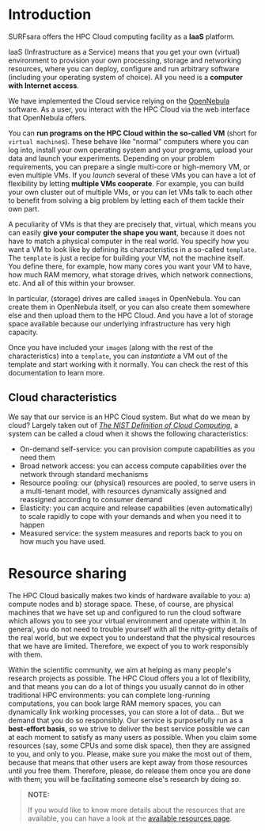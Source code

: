 # Introduction

SURFsara offers the HPC Cloud computing facility as a **IaaS** platform. 

IaaS (Infrastructure as a Service) means that you get your own (virtual) environment to provision your own processing, storage and networking resources, where you can deploy, configure and run arbitrary software (including your operating system of choice). All you need is a **computer with Internet access**.

We have implemented the Cloud service relying on the [OpenNebula](http://opennebula.org) software. As a user, you interact with the HPC Cloud via the web interface that OpenNebula offers. 

You can **run programs on the HPC Cloud within the so-called VM** (short for `virtual machine`s). These behave like "normal" computers where you can log into, install your own operating system and your programs, upload your data and launch your experiments. Depending on your problem requirements, you can prepare a single multi-core or high-memory VM, or even multiple VMs. If you _launch_ several of these VMs you can have a lot of flexibility by letting **multiple VMs cooperate**. For example, you can build your own cluster out of multiple VMs, or you can let VMs talk to each other to benefit from solving a big problem by letting each of them tackle their own part.

A peculiarity of VMs is that they are precisely that, virtual, which means you can easily **give your computer the shape you want**, because it does not have to match a physical computer in the real world. You specify how you want a VM to look like by defining its characteristics in a so-called `template`. The `template` is just a recipe for building your VM, not the machine itself. You define there, for example, how many cores you want your VM to have, how much RAM memory, what storage drives, which network connections, etc. And all of this within your browser.

In particular, (storage) drives are called `image`s in OpenNebula. You can create them in OpenNebula itself, or you can also create them somewhere else and then upload them to the HPC Cloud. And you have a lot of storage space available because our underlying infrastructure has very high capacity.

Once you have included your `image`s (along with the rest of the characteristics) into a `template`, you can _instantiate_ a VM out of the template and start working with it normally. You can check the rest of this documentation to learn more.

## Cloud characteristics
We say that our service is an HPC Cloud system. But what do we mean by cloud? Largely taken out of _[The NIST Definition of Cloud Computing](http://csrc.nist.gov/publications/nistpubs/800-145/SP800-145.pdf)_, a system can be called a cloud when it shows the following characteristics:
* On-demand self-service: you can provision compute capabilities as you need them
* Broad network access: you can access compute capabilities over the network through standard mechanisms
* Resource pooling: our (physical) resources are pooled, to serve users in a multi-tenant model, with resources dynamically assigned and reassigned according to consumer demand
* Elasticity: you can acquire and release capabilities (even automatically) to scale rapidly to cope with your demands and when you need it to happen
* Measured service: the system measures and reports back to you on how much you have used. 

# Resource sharing
The HPC Cloud basically makes two kinds of hardware available to you: a) compute nodes and b) storage space. These, of course, are physical machines that we have set up and configured to run the cloud software which allows you to see your virtual environment and operate within it. In general, you do not need to trouble yourself with all the nitty-gritty details of the real world, but we expect you to understand that the physical resources that we have are limited. Therefore, we expect of you to work responsibly with them. 

Within the scientific community, we aim at helping as many people's research projects as possible. The HPC Cloud offers you a lot of flexibility, and that means you can do a lot of things you usually cannot do in other traditional HPC environments: you can complete long-running computations, you can book large RAM memory spaces, you can dynamically link working processes, you can store a lot of data... But we demand that you do so responsibly. Our service is purposefully run as a **best-effort basis**, so we strive to deliver the best service possible we can at each moment to satisfy as many users as possible. When you claim some resources (say, some CPUs and some disk space), then they are assigned to you, and only to you. Please, make sure you make the most out of them, because that means that other users are kept away from those resources until you free them. Therefore, please, do release them once you are done with them; you will be facilitating someone else's research by doing so.

> **NOTE:** 
>
> If you would like to know more details about the resources that are available, you can have a look at the [available resources page](resources-available).
